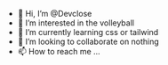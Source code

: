 - 👋 Hi, I’m @Devclose
- 👀 I’m interested in the volleyball
- 🌱 I’m currently learning css or tailwind
- 💞️ I’m looking to collaborate on nothing
- 📫 How to reach me ...

<!---
Devclose/Devclose is a ✨ special ✨ repository because its `README.md` (this file) appears on your GitHub profile.
You can click the Preview link to take a look at your changes.
--->
